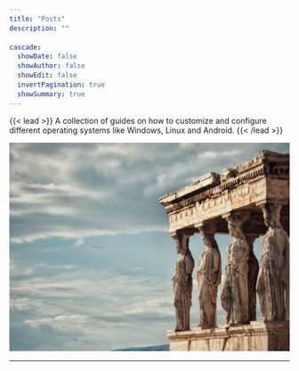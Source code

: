 ```yaml
---
title: "Posts"
description: ""

cascade:
  showDate: false
  showAuthor: false
  showEdit: false
  invertPagination: true
  showSummary: true
---
```


{{< lead >}}
A collection of guides on how to customize and configure different operating systems like Windows, Linux and Android.
{{< /lead >}}

![Caryatids](screenshot.png)


---
